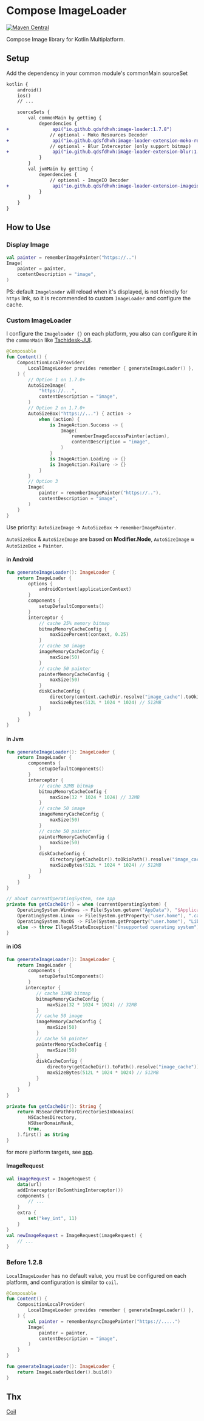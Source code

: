 # Compose ImageLoader
[![Maven Central](https://maven-badges.herokuapp.com/maven-central/io.github.qdsfdhvh/image-loader/badge.svg)](https://maven-badges.herokuapp.com/maven-central/io.github.qdsfdhvh/image-loader)

Compose Image library for Kotlin Multiplatform.

## Setup

Add the dependency in your common module's commonMain sourceSet


```diff title="build.gradle.kts"
kotlin {
    android()
    ios()
    // ...

    sourceSets {
        val commonMain by getting {
            dependencies {
+                api("io.github.qdsfdhvh:image-loader:1.7.8")
                // optional - Moko Resources Decoder
+                api("io.github.qdsfdhvh:image-loader-extension-moko-resources:1.7.8")
                // optional - Blur Interceptor (only support bitmap)
+                api("io.github.qdsfdhvh:image-loader-extension-blur:1.7.8")
            }
        }
        val jvmMain by getting {
            dependencies {
                // optional - ImageIO Decoder
+                api("io.github.qdsfdhvh:image-loader-extension-imageio:1.7.8")
            }
        }
    }
}
```

## How to Use

### Display Image

```kotlin
val painter = rememberImagePainter("https://..")
Image(
    painter = painter,
    contentDescription = "image",
)
```

PS: default `Imageloader` will reload when it's displayed, is not friendly for `https` link, so it is recommended to custom `ImageLoader` and configure the cache.

### Custom ImageLoader

I configure the `Imageloader {}` on each platform, you also can configure it in the `commonMain` like [Tachidesk-JUI](https://github.com/Suwayomi/Tachidesk-JUI/blob/master/presentation/src/commonMain/kotlin/ca/gosyer/jui/ui/base/image/ImageLoaderProvider.kt).

```kotlin
@Composable
fun Content() {
    CompositionLocalProvider(
        LocalImageLoader provides remember { generateImageLoader() },
    ) {
        // Option 1 on 1.7.0+
        AutoSizeImage(
            "https://...",
            contentDescription = "image",
        )
        // Option 2 on 1.7.0+
        AutoSizeBox("https://...") { action ->
            when (action) {
                is ImageAction.Success -> {
                    Image(
                        rememberImageSuccessPainter(action),
                        contentDescription = "image",
                    )
                }
                is ImageAction.Loading -> {}
                is ImageAction.Failure -> {}
            }
        }
        // Option 3
        Image(
            painter = rememberImagePainter("https://.."),
            contentDescription = "image",
        )
    }
}
```

Use priority: `AutoSizeImage` -> `AutoSizeBox` -> `rememberImagePainter`.

`AutoSizeBox` & `AutoSizeImage` are based on **Modifier.Node**, `AutoSizeImage` ≈ `AutoSizeBox` + `Painter`.

#### in Android

```kotlin
fun generateImageLoader(): ImageLoader {
    return ImageLoader {
        options {
            androidContext(applicationContext)
        }
        components {
            setupDefaultComponents()
        }
        interceptor {
            // cache 25% memory bitmap
            bitmapMemoryCacheConfig {
                maxSizePercent(context, 0.25)
            }
            // cache 50 image
            imageMemoryCacheConfig {
                maxSize(50)
            }
            // cache 50 painter
            painterMemoryCacheConfig {
                maxSize(50)
            }
            diskCacheConfig {
                directory(context.cacheDir.resolve("image_cache").toOkioPath())
                maxSizeBytes(512L * 1024 * 1024) // 512MB
            }
        }
    }
}
```

#### in Jvm

```kotlin
fun generateImageLoader(): ImageLoader {
    return ImageLoader {
        components {
            setupDefaultComponents()
        }
        interceptor {
            // cache 32MB bitmap
            bitmapMemoryCacheConfig {
                maxSize(32 * 1024 * 1024) // 32MB
            }
            // cache 50 image
            imageMemoryCacheConfig {
                maxSize(50)
            }
            // cache 50 painter
            painterMemoryCacheConfig {
                maxSize(50)
            }
            diskCacheConfig {
                directory(getCacheDir().toOkioPath().resolve("image_cache"))
                maxSizeBytes(512L * 1024 * 1024) // 512MB
            }
        }
    }
}

// about currentOperatingSystem, see app
private fun getCacheDir() = when (currentOperatingSystem) {
    OperatingSystem.Windows -> File(System.getenv("AppData"), "$ApplicationName/cache")
    OperatingSystem.Linux -> File(System.getProperty("user.home"), ".cache/$ApplicationName")
    OperatingSystem.MacOS -> File(System.getProperty("user.home"), "Library/Caches/$ApplicationName")
    else -> throw IllegalStateException("Unsupported operating system")
}
```

#### in iOS

```kotlin
fun generateImageLoader(): ImageLoader {
    return ImageLoader {
        components {
            setupDefaultComponents()
        }
       interceptor {
           // cache 32MB bitmap
           bitmapMemoryCacheConfig {
               maxSize(32 * 1024 * 1024) // 32MB
           }
           // cache 50 image
           imageMemoryCacheConfig {
               maxSize(50)
           }
           // cache 50 painter
           painterMemoryCacheConfig {
               maxSize(50)
           }
           diskCacheConfig {
               directory(getCacheDir().toPath().resolve("image_cache"))
               maxSizeBytes(512L * 1024 * 1024) // 512MB
           }
        }
    }
}

private fun getCacheDir(): String {
    return NSSearchPathForDirectoriesInDomains(
        NSCachesDirectory,
        NSUserDomainMask,
        true,
    ).first() as String
}

```

for more platform targets, see [app](app/).

#### ImageRequest

```kotlin
val imageRequest = ImageRequest {
    data(url)
    addInterceptor(DoSomthingInterceptor())
    components {
        // ...
    }
    extra {
        set("key_int", 11)
    }
}
val newImageRequest = ImageRequest(imageRequest) {
    // ...
}
```

### Before 1.2.8

`LocalImageLoader` has no default value, you must be configured on each platform, and configuration is similar to `coil`.

```kotlin
@Composable
fun Content() {
    CompositionLocalProvider(
        LocalImageLoader provides remember { generateImageLoader() },
    ) {
        val painter = rememberAsyncImagePainter("https://.....")
        Image(
            painter = painter,
            contentDescription = "image",
        )
    }
}

fun generateImageLoader(): ImageLoader {
    return ImageLoaderBuilder().build()
}
```

## Thx

[Coil](https://github.com/coil-kt/coil)
